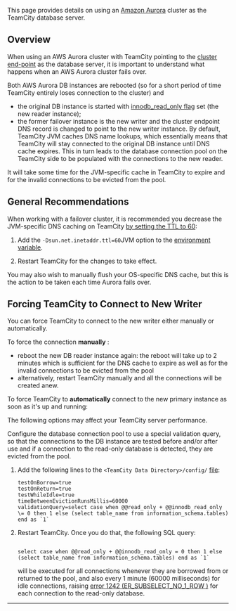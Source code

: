 [//]: # (title: Using AWS Aurora Database Cluster)
[//]: # (auxiliary-id: Using AWS Aurora Database Cluster)
This page provides details on using an [Amazon Aurora](http://docs.aws.amazon.com/AmazonRDS/latest/UserGuide/Aurora.Overview.html) cluster as the TeamCity database server.

<tag-list of="chapter" mode="tree" depth="4"/>

## Overview

When using an AWS Aurora cluster with TeamCity pointing to the [cluster end-point](http://docs.aws.amazon.com/AmazonRDS/latest/UserGuide/CHAP_Aurora.html#Aurora.Overview.Endpoints) as the database server, it is important to understand what happens when an AWS Aurora cluster fails over.

Both AWS Aurora DB instances are rebooted (so for a short period of time TeamCity entirely loses connection to the cluster) and
* the original DB instance is started with [innodb_read_only flag](https://dev.mysql.com/doc/refman/5.6/en/innodb-parameters.html#sysvar_innodb_read_only) set (the new reader instance);
* the former failover instance is the new writer and the cluster endpoint DNS record is changed to point to the new writer instance.
By default, TeamCity JVM caches DNS name lookups, which essentially means that TeamCity will stay connected to the original DB instance until DNS cache expires. This in turn leads to the database connection pool on the TeamCity side to be populated with the connections to the new reader.

It will take some time for the JVM\-specific cache in TeamCity to expire and for the invalid connections to be evicted from the pool.

## General Recommendations 

When working with a failover cluster, it is recommended you decrease the JVM\-specific DNS caching on TeamCity [by setting the TTL to 60](http://docs.aws.amazon.com/sdk-for-java/v1/developer-guide/java-dg-jvm-ttl.html):
1. Add the `-Dsun.net.inetaddr.ttl=60`JVM option to the [environment variable](configuring-teamcity-server-startup-properties.md#JVM+Options).

2. Restart TeamCity for the changes to take effect.

<note>

You may also wish to manually flush your OS\-specific DNS cache, but this is the action to be taken each time Aurora fails over.
</note>

## Forcing TeamCity to Connect to New Writer

You can force TeamCity to connect to the new writer either manually or automatically.

To force the connection __manually__ :
* reboot the new DB reader instance again: the reboot will take up to 2 minutes which is sufficient for the DNS cache to expire as well as for the invalid connections to be evicted from the pool
* alternatively, restart TeamCity manually and all the connections will be created anew.
 

To force TeamCity to __automatically__ connect to the new primary instance as soon as it's up and running:

<note>

The following options may affect your TeamCity server performance.
</note>

Configure the database connection pool to use a special validation query, so that the connections to the DB instance are tested before and/or after use and if a connection to the read\-only database is detected, they are evicted from the pool.
1. Add the following lines to the `<TeamCity Data Directory>/config/` [file](setting-up-an-external-database.md#Database+Configuration+Properties):
    ```Shell
    testOnBorrow=true
    testOnReturn=true
    testWhileIdle=true
    timeBetweenEvictionRunsMillis=60000
    validationQuery=select case when @@read_only + @@innodb_read_only \= 0 then 1 else (select table_name from information_schema.tables) end as `1`
    
    ```
2. Restart TeamCity. Once you do that, the following SQL query:
    ```Shell
    
    select case when @@read_only + @@innodb_read_only = 0 then 1 else (select table_name from information_schema.tables) end as `1`
    ```
   will be executed for all connections whenever they are borrowed from or returned to the pool, and also every 1 minute (60000 milliseconds) for idle connections, raising [error 1242 (ER_SUBSELECT_NO_1_ROW )](https://dev.mysql.com/doc/refman/5.6/en/subquery-errors.html) for each connection to the read\-only database.

__ __